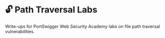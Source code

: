 # 🔓 Path Traversal Labs

Write-ups for PortSwigger Web Security Academy labs on file path traversal vulnerabilities.
 


